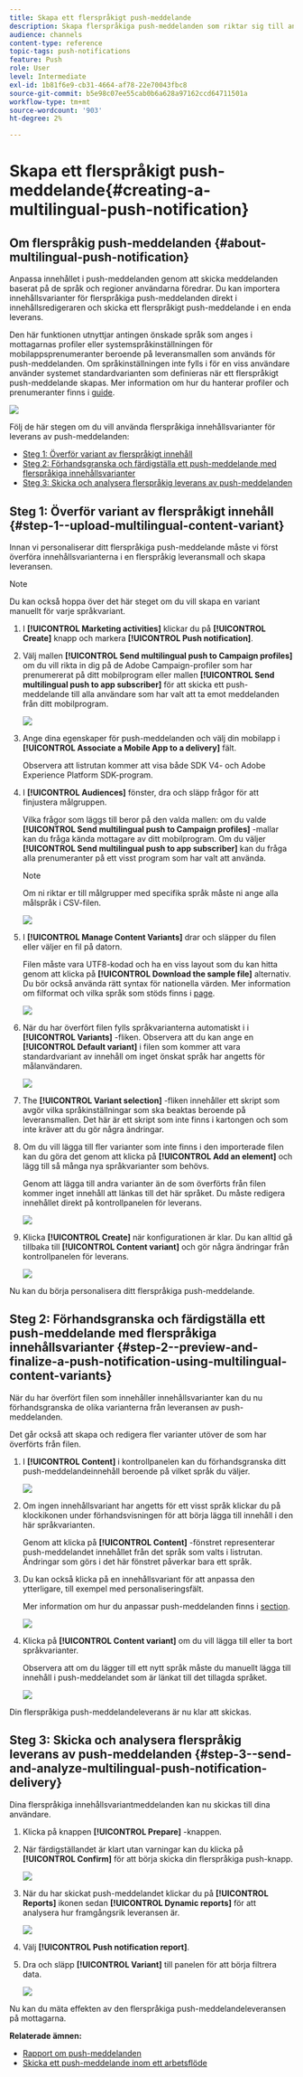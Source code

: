 ```yaml
---
title: Skapa ett flerspråkigt push-meddelande
description: Skapa flerspråkiga push-meddelanden som riktar sig till användarna på de språk och i de regioner de föredrar.
audience: channels
content-type: reference
topic-tags: push-notifications
feature: Push
role: User
level: Intermediate
exl-id: 1b81f6e9-cb31-4664-af78-22e70043fbc8
source-git-commit: b5e98c07ee55cab0b6a628a97162ccd64711501a
workflow-type: tm+mt
source-wordcount: '903'
ht-degree: 2%

---
```


# Skapa ett flerspråkigt push-meddelande{#creating-a-multilingual-push-notification}

## Om flerspråkig push-meddelanden {#about-multilingual-push-notification}

Anpassa innehållet i push-meddelanden genom att skicka meddelanden baserat på de språk och regioner användarna föredrar. Du kan importera innehållsvarianter för flerspråkiga push-meddelanden direkt i innehållsredigeraren och skicka ett flerspråkigt push-meddelande i en enda leverans.

Den här funktionen utnyttjar antingen önskade språk som anges i mottagarnas profiler eller systemspråkinställningen för mobilappsprenumeranter beroende på leveransmallen som används för push-meddelanden. Om språkinställningen inte fylls i för en viss användare använder systemet standardvarianten som definieras när ett flerspråkigt push-meddelande skapas. Mer information om hur du hanterar profiler och prenumeranter finns i [guide](../../audiences/using/get-started-profiles-and-audiences.md).

![](assets/multivariant_push_1.png)

Följ de här stegen om du vill använda flerspråkiga innehållsvarianter för leverans av push-meddelanden:

* [Steg 1: Överför variant av flerspråkigt innehåll](#step-1--upload-multilingual-content-variant)
* [Steg 2: Förhandsgranska och färdigställa ett push-meddelande med flerspråkiga innehållsvarianter](#step-2--preview-and-finalize-a-push-notification-using-multilingual-content-variants)
* [Steg 3: Skicka och analysera flerspråkig leverans av push-meddelanden](#step-3--send-and-analyze-multilingual-push-notification-delivery)

## Steg 1: Överför variant av flerspråkigt innehåll {#step-1--upload-multilingual-content-variant}

Innan vi personaliserar ditt flerspråkiga push-meddelande måste vi först överföra innehållsvarianterna i en flerspråkig leveransmall och skapa leveransen.

>[!NOTE]
>
>Du kan också hoppa över det här steget om du vill skapa en variant manuellt för varje språkvariant.

1. I **[!UICONTROL Marketing activities]** klickar du på **[!UICONTROL Create]** knapp och markera **[!UICONTROL Push notification]**.
1. Välj mallen **[!UICONTROL Send multilingual push to Campaign profiles]** om du vill rikta in dig på de Adobe Campaign-profiler som har prenumererat på ditt mobilprogram eller mallen **[!UICONTROL Send multilingual push to app subscriber]** för att skicka ett push-meddelande till alla användare som har valt att ta emot meddelanden från ditt mobilprogram.

   ![](assets/multivariant_push_2.png)

1. Ange dina egenskaper för push-meddelanden och välj din mobilapp i **[!UICONTROL Associate a Mobile App to a delivery]** fält.

   Observera att listrutan kommer att visa både SDK V4- och Adobe Experience Platform SDK-program.

1. I **[!UICONTROL Audiences]** fönster, dra och släpp frågor för att finjustera målgruppen.

   Vilka frågor som läggs till beror på den valda mallen: om du valde **[!UICONTROL Send multilingual push to Campaign profiles]** -mallar kan du fråga kända mottagare av ditt mobilprogram. Om du väljer **[!UICONTROL Send multilingual push to app subscriber]** kan du fråga alla prenumeranter på ett visst program som har valt att använda.
   >[!NOTE]
   >
   >Om ni riktar er till målgrupper med specifika språk måste ni ange alla målspråk i CSV-filen.

   ![](assets/push_notif_audience.png)

1. I **[!UICONTROL Manage Content Variants]** drar och släpper du filen eller väljer en fil på datorn.

   Filen måste vara UTF8-kodad och ha en viss layout som du kan hitta genom att klicka på **[!UICONTROL Download the sample file]** alternativ. Du bör också använda rätt syntax för nationella värden. Mer information om filformat och vilka språk som stöds finns i [page](../../channels/using/generating-csv-multilingual-push.md).

   ![](assets/multivariant_push_4.png)

1. När du har överfört filen fylls språkvarianterna automatiskt i i **[!UICONTROL Variants]** -fliken. Observera att du kan ange en **[!UICONTROL Default variant]** i filen som kommer att vara standardvariant av innehåll om inget önskat språk har angetts för målanvändaren.

   ![](assets/multivariant_push_5.png)

1. The **[!UICONTROL Variant selection]** -fliken innehåller ett skript som avgör vilka språkinställningar som ska beaktas beroende på leveransmallen. Det här är ett skript som inte finns i kartongen och som inte kräver att du gör några ändringar.
1. Om du vill lägga till fler varianter som inte finns i den importerade filen kan du göra det genom att klicka på **[!UICONTROL Add an element]** och lägg till så många nya språkvarianter som behövs.

   Genom att lägga till andra varianter än de som överförts från filen kommer inget innehåll att länkas till det här språket. Du måste redigera innehållet direkt på kontrollpanelen för leverans.

   ![](assets/multivariant_push_6.png)

1. Klicka **[!UICONTROL Create]** när konfigurationen är klar. Du kan alltid gå tillbaka till **[!UICONTROL Content variant]** och gör några ändringar från kontrollpanelen för leverans.

   ![](assets/multivariant_push_8.png)

Nu kan du börja personalisera ditt flerspråkiga push-meddelande.

## Steg 2: Förhandsgranska och färdigställa ett push-meddelande med flerspråkiga innehållsvarianter {#step-2--preview-and-finalize-a-push-notification-using-multilingual-content-variants}

När du har överfört filen som innehåller innehållsvarianter kan du nu förhandsgranska de olika varianterna från leveransen av push-meddelanden.

Det går också att skapa och redigera fler varianter utöver de som har överförts från filen.

1. I **[!UICONTROL Content]** i kontrollpanelen kan du förhandsgranska ditt push-meddelandeinnehåll beroende på vilket språk du väljer.

   ![](assets/multivariant_push_7.png)

1. Om ingen innehållsvariant har angetts för ett visst språk klickar du på klockikonen under förhandsvisningen för att börja lägga till innehåll i den här språkvarianten.

   Genom att klicka på **[!UICONTROL Content]** -fönstret representerar push-meddelandet innehållet från det språk som valts i listrutan. Ändringar som görs i det här fönstret påverkar bara ett språk.

1. Du kan också klicka på en innehållsvariant för att anpassa den ytterligare, till exempel med personaliseringsfält.

   Mer information om hur du anpassar push-meddelanden finns i [section](../../channels/using/customizing-a-push-notification.md).

   ![](assets/multivariant_push_9.png)

1. Klicka på **[!UICONTROL Content variant]** om du vill lägga till eller ta bort språkvarianter.

   Observera att om du lägger till ett nytt språk måste du manuellt lägga till innehåll i push-meddelandet som är länkat till det tillagda språket.

   ![](assets/multivariant_push_10.png)

Din flerspråkiga push-meddelandeleverans är nu klar att skickas.

## Steg 3: Skicka och analysera flerspråkig leverans av push-meddelanden {#step-3--send-and-analyze-multilingual-push-notification-delivery}

Dina flerspråkiga innehållsvariantmeddelanden kan nu skickas till dina användare.

1. Klicka på knappen **[!UICONTROL Prepare]** -knappen.
1. När färdigställandet är klart utan varningar kan du klicka på **[!UICONTROL Confirm]** för att börja skicka din flerspråkiga push-knapp.

   ![](assets/multivariant_push_12.png)

1. När du har skickat push-meddelandet klickar du på **[!UICONTROL Reports]** ikonen sedan **[!UICONTROL Dynamic reports]** för att analysera hur framgångsrik leveransen är.

   ![](assets/multivariant_push_13.png)

1. Välj **[!UICONTROL Push notification report]**.
1. Dra och släpp **[!UICONTROL Variant]** till panelen för att börja filtrera data.

   ![](assets/multivariant_push_11.png)

Nu kan du mäta effekten av den flerspråkiga push-meddelandeleveransen på mottagarna.

**Relaterade ämnen:**

* [Rapport om push-meddelanden](../../reporting/using/push-notification-report.md)
* [Skicka ett push-meddelande inom ett arbetsflöde](../../automating/using/push-notification-delivery.md)
